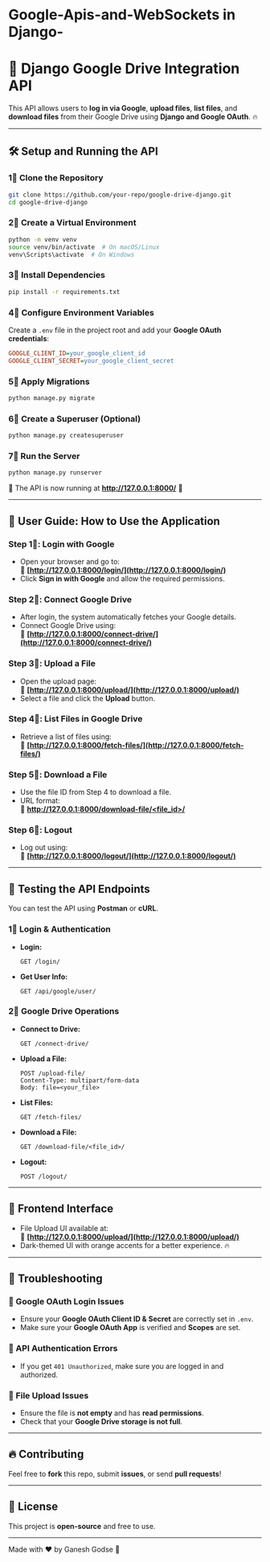 # Google-Apis-and-WebSockets in Django-
# 🚀 Django Google Drive Integration API

This API allows users to **log in via Google**, **upload files**, **list files**, and **download files** from their Google Drive using **Django and Google OAuth**. 🔥  

---

## 🛠 Setup and Running the API  

### 1⃣ Clone the Repository  
```bash
git clone https://github.com/your-repo/google-drive-django.git
cd google-drive-django
```

### 2⃣ Create a Virtual Environment  
```bash
python -m venv venv
source venv/bin/activate  # On macOS/Linux
venv\Scripts\activate  # On Windows
```

### 3⃣ Install Dependencies  
```bash
pip install -r requirements.txt
```

### 4⃣ Configure Environment Variables  
Create a `.env` file in the project root and add your **Google OAuth credentials**:  
```ini
GOOGLE_CLIENT_ID=your_google_client_id
GOOGLE_CLIENT_SECRET=your_google_client_secret
```

### 5⃣ Apply Migrations  
```bash
python manage.py migrate
```

### 6⃣ Create a Superuser (Optional)  
```bash
python manage.py createsuperuser
```

### 7⃣ Run the Server  
```bash
python manage.py runserver
```
🚀 The API is now running at **http://127.0.0.1:8000/** 🎉  

---

## 🔑 **User Guide: How to Use the Application**  

### **Step 1⃣: Login with Google**  
- Open your browser and go to:  
  🔗 **[http://127.0.0.1:8000/login/](http://127.0.0.1:8000/login/)**  
- Click **Sign in with Google** and allow the required permissions.  

### **Step 2⃣: Connect Google Drive**  
- After login, the system automatically fetches your Google details.  
- Connect Google Drive using:  
  🔗 **[http://127.0.0.1:8000/connect-drive/](http://127.0.0.1:8000/connect-drive/)**  

### **Step 3⃣: Upload a File**  
- Open the upload page:  
  🔗 **[http://127.0.0.1:8000/upload/](http://127.0.0.1:8000/upload/)**  
- Select a file and click the **Upload** button.  

### **Step 4⃣: List Files in Google Drive**  
- Retrieve a list of files using:  
  🔗 **[http://127.0.0.1:8000/fetch-files/](http://127.0.0.1:8000/fetch-files/)**  

### **Step 5⃣: Download a File**  
- Use the file ID from Step 4 to download a file.  
- URL format:  
  🔗 **[http://127.0.0.1:8000/download-file/<file_id>/](http://127.0.0.1:8000/download-file/<file_id>/)**  

### **Step 6⃣: Logout**  
- Log out using:  
  🔗 **[http://127.0.0.1:8000/logout/](http://127.0.0.1:8000/logout/)**  

---

## 💼 **Testing the API Endpoints**  

You can test the API using **Postman** or **cURL**.  

### **1⃣ Login & Authentication**  
- **Login:**  
  ```http
  GET /login/
  ```
- **Get User Info:**  
  ```http
  GET /api/google/user/
  ```

### **2⃣ Google Drive Operations**  
- **Connect to Drive:**  
  ```http
  GET /connect-drive/
  ```
- **Upload a File:**  
  ```http
  POST /upload-file/
  Content-Type: multipart/form-data
  Body: file=<your_file>
  ```
- **List Files:**  
  ```http
  GET /fetch-files/
  ```
- **Download a File:**  
  ```http
  GET /download-file/<file_id>/
  ```
- **Logout:**  
  ```http
  POST /logout/
  ```

---

## 🎨 **Frontend Interface**  
- File Upload UI available at:  
  🔗 **[http://127.0.0.1:8000/upload/](http://127.0.0.1:8000/upload/)**  
- Dark-themed UI with orange accents for a better experience. 🔥  

---

## 📃 **Troubleshooting**  

### 🔹 Google OAuth Login Issues  
- Ensure your **Google OAuth Client ID & Secret** are correctly set in `.env`.  
- Make sure your **Google OAuth App** is verified and **Scopes** are set.  

### 🔹 API Authentication Errors  
- If you get `401 Unauthorized`, make sure you are logged in and authorized.  

### 🔹 File Upload Issues  
- Ensure the file is **not empty** and has **read permissions**.  
- Check that your **Google Drive storage is not full**.  

---

## 🔥 **Contributing**  
Feel free to **fork** this repo, submit **issues**, or send **pull requests**!  

---

## 🐝 **License**  
This project is **open-source** and free to use.  

---
Made with ❤️ by Ganesh Godse 🚀  
